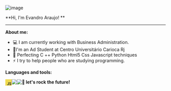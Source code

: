 

![image](https://user-images.githubusercontent.com/64655153/158041135-848eb66b-9081-4367-9126-bfd9eea1f75b.png)

**Hi, I'm Evandro Araujo! **

* * *

**About me:**
- 💻 I am currently working with Business Administration.
- 🚀I'm an Ad Student at Centro Universitário Carioca Rj
- 🌱 Perfecting C ++ Python Html5 Css Javascript techniques
- ⚡ I try to help people who are studying programming.



**Languages and tools:**

<img align="left" height="20" src="images/javascript.png">
<img align="left" height="30" src="imagens/python.png">
<img align="left" height="30" src="imagens/microsoft.png">




**🚀 let's rock the future!**
  
